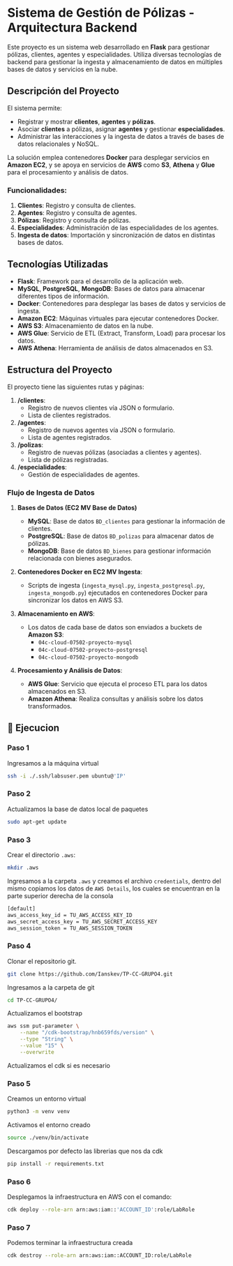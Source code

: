 # Sistema de Gestión de Pólizas - Arquitectura Backend

Este proyecto es un sistema web desarrollado en **Flask** para gestionar pólizas, clientes, agentes y especialidades. Utiliza diversas tecnologías de backend para gestionar la ingesta y almacenamiento de datos en múltiples bases de datos y servicios en la nube.

## Descripción del Proyecto

El sistema permite:

- Registrar y mostrar **clientes**, **agentes** y **pólizas**.
- Asociar **clientes** a pólizas, asignar **agentes** y gestionar **especialidades**.
- Administrar las interacciones y la ingesta de datos a través de bases de datos relacionales y NoSQL.

La solución emplea contenedores **Docker** para desplegar servicios en **Amazon EC2**, y se apoya en servicios de **AWS** como **S3**, **Athena** y **Glue** para el procesamiento y análisis de datos.

### Funcionalidades:

1. **Clientes**: Registro y consulta de clientes.
2. **Agentes**: Registro y consulta de agentes.
3. **Pólizas**: Registro y consulta de pólizas.
4. **Especialidades**: Administración de las especialidades de los agentes.
5. **Ingesta de datos**: Importación y sincronización de datos en distintas bases de datos.

## Tecnologías Utilizadas

- **Flask**: Framework para el desarrollo de la aplicación web.
- **MySQL**, **PostgreSQL**, **MongoDB**: Bases de datos para almacenar diferentes tipos de información.
- **Docker**: Contenedores para desplegar las bases de datos y servicios de ingesta.
- **Amazon EC2**: Máquinas virtuales para ejecutar contenedores Docker.
- **AWS S3**: Almacenamiento de datos en la nube.
- **AWS Glue**: Servicio de ETL (Extract, Transform, Load) para procesar los datos.
- **AWS Athena**: Herramienta de análisis de datos almacenados en S3.

## Estructura del Proyecto

El proyecto tiene las siguientes rutas y páginas:

1. **/clientes**:
    - Registro de nuevos clientes vía JSON o formulario.
    - Lista de clientes registrados.
2. **/agentes**:
    - Registro de nuevos agentes vía JSON o formulario.
    - Lista de agentes registrados.
3. **/polizas**:
    - Registro de nuevas pólizas (asociadas a clientes y agentes).
    - Lista de pólizas registradas.
4. **/especialidades**:
    - Gestión de especialidades de agentes.

### Flujo de Ingesta de Datos

1. **Bases de Datos (EC2 MV Base de Datos)**
   - **MySQL**: Base de datos `BD_clientes` para gestionar la información de clientes.
   - **PostgreSQL**: Base de datos `BD_polizas` para almacenar datos de pólizas.
   - **MongoDB**: Base de datos `BD_bienes` para gestionar información relacionada con bienes asegurados.

2. **Contenedores Docker en EC2 MV Ingesta**:
   - Scripts de ingesta (`ingesta_mysql.py`, `ingesta_postgresql.py`, `ingesta_mongodb.py`) ejecutados en contenedores Docker para sincronizar los datos en AWS S3.
   
3. **Almacenamiento en AWS**:
   - Los datos de cada base de datos son enviados a buckets de **Amazon S3**:
     - `04c-cloud-07502-proyecto-mysql`
     - `04c-cloud-07502-proyecto-postgresql`
     - `04c-cloud-07502-proyecto-mongodb`

4. **Procesamiento y Análisis de Datos**:
   - **AWS Glue**: Servicio que ejecuta el proceso ETL para los datos almacenados en S3.
   - **Amazon Athena**: Realiza consultas y análisis sobre los datos transformados.

## 🚀 Ejecucion

### Paso 1
Ingresamos a la máquina virtual
```bash
ssh -i ./.ssh/labsuser.pem ubuntu@'IP'
```
### Paso 2
Actualizamos la base de datos local de paquetes
```bash
sudo apt-get update
```

### Paso 3
Crear el directorio `.aws`:
```bash
mkdir .aws
```

Ingresamos a la carpeta ```.aws``` y creamos el archivo ```credentials```, dentro del mismo copiamos los datos de ```AWS Details```, los cuales se encuentran en la parte superior derecha de la consola

```bash
[default]
aws_access_key_id = TU_AWS_ACCESS_KEY_ID
aws_secret_access_key = TU_AWS_SECRET_ACCESS_KEY
aws_session_token = TU_AWS_SESSION_TOKEN
```

### Paso 4
Clonar el repositorio git.

```bash
git clone https://github.com/Ianskev/TP-CC-GRUPO4.git
```
Ingresamos a la carpeta de git
```bash
cd TP-CC-GRUPO4/
```
Actualizamos el bootstrap
```bash
aws ssm put-parameter \
    --name "/cdk-bootstrap/hnb659fds/version" \
    --type "String" \
    --value "15" \
    --overwrite
```
Actualizamos el cdk si es necesario

### Paso 5
Creamos un entorno virtual

```bash
python3 -m venv venv
```
Activamos el entorno creado
```bash
source ./venv/bin/activate
```
Descargamos por defecto las librerias que nos da cdk
```bash
pip install -r requirements.txt
```

### Paso 6


Desplegamos la infraestructura en AWS con el comando:
```bash
cdk deploy --role-arn arn:aws:iam::'ACCOUNT_ID':role/LabRole
```

### Paso 7


Podemos terminar la infraestructura creada
```bash
cdk destroy --role-arn arn:aws:iam::ACCOUNT_ID:role/LabRole
```